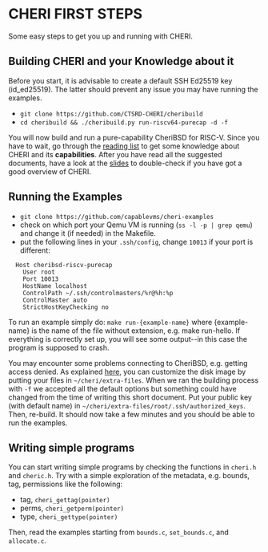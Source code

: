 # CHERI FIRST STEPS

Some easy steps to get you up and running with CHERI.

## Building CHERI and your Knowledge about it

Before you start, it is advisable to create a default SSH Ed25519 key (id_ed25519). The latter should prevent any issue you may have running the examples.

- ``git clone https://github.com/CTSRD-CHERI/cheribuild``
- ``cd cheribuild && ./cheribuild.py run-riscv64-purecap -d -f``

You will now build and run a pure-capability CheriBSD for RISC-V. Since you have to wait, go through the [reading list](https://github.com/capablevms/docs/blob/master/reading-list.md) to get some knowledge about CHERI and its **capabilities**. After you have read all the suggested documents, have a look at the [slides](https://www.cl.cam.ac.uk/research/security/ctsrd/cheri/cheri-publications.html) to double-check if you have got a good overview of CHERI.

## Running the Examples

- ``git clone https://github.com/capablevms/cheri-examples``
- check on which port your Qemu VM is running (``ss -l -p | grep qemu``) and change it (if needed) in the Makefile.
- put the following lines in your ``.ssh/config``, change ``10013`` if your port is different:

```
  Host cheribsd-riscv-purecap
    User root
    Port 10013
    HostName localhost
    ControlPath ~/.ssh/controlmasters/%r@%h:%p
    ControlMaster auto
    StrictHostKeyChecking no
```

To run an example simply do: ``make run-{example-name}`` where {example-name} is the name of the file without extension, e.g. make run-hello. If everything is correctly set up, you will see some output--in this case the program is supposed to crash. 

You may encounter some problems connecting to CheriBSD, e.g. getting access denied. As explained [here](https://github.com/CTSRD-CHERI/cheribuild#disk-image), you can customize the disk image by putting your files in ``~/cheri/extra-files``. When we ran the building process with ``-f`` we accepted all the default options but something could have changed from the time of writing this short document. Put your public key (with default name) in ``~/cheri/extra-files/root/.ssh/authorized_keys``. Then, re-build. It should now take a few minutes and you should be able to run the examples.

## Writing simple programs

You can start writing simple programs by checking the functions in ``cheri.h`` and ``cheric.h``.
Try with a simple exploration of the metadata, e.g. bounds, tag, permissions like the following:

- tag, ``cheri_gettag(pointer)``
- perms, ``cheri_getperm(pointer)``
- type, ``cheri_gettype(pointer)``

Then, read the examples starting from ``bounds.c``, ``set_bounds.c``, and ``allocate.c``.